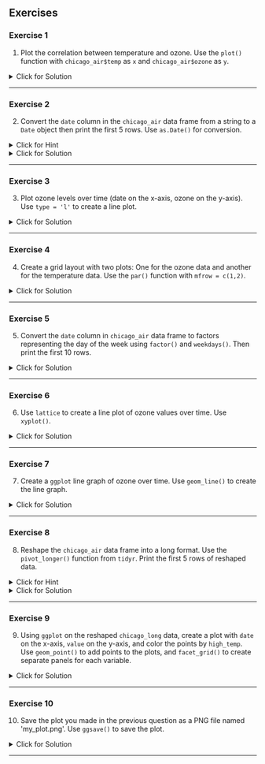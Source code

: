 ## Exercises


### Exercise 1

1. Plot the correlation between temperature and ozone. Use the `plot()` function with `chicago_air$temp` as `x` and `chicago_air$ozone` as `y`.

<details><summary>Click for Solution</summary>


	
> This will create a scatter plot of the correlation between temperature and ozone in the `chicago_air` data frame.

#### Solution

```r
plot(chicago_air$temp, chicago_air$ozone)
```



</details>

---


### Exercise 2

2. Convert the `date` column in the `chicago_air` data frame from a string to a `Date` object then print the first 5 rows. Use `as.Date()` for conversion.

<details><summary>Click for Hint</summary>

Use the `head()` function to print the first few rows of a data frame.
</details>
<details><summary>Click for Solution</summary>

#### Solution

```r
chicago_air$date <- as.Date(chicago_air$date)
head(chicago_air)
```



</details>

---


### Exercise 3

3. Plot ozone levels over time (date on the x-axis, ozone on the y-axis). Use `type = 'l'` to create a line plot.

<details><summary>Click for Solution</summary>


	
> This line plot will display ozone levels over time.

#### Solution

```r
plot(chicago_air$date, chicago_air$ozone, type = 'l')
```



</details>

---


### Exercise 4

4. Create a grid layout with two plots: One for the ozone data and another for the temperature data. Use the `par()` function with `mfrow = c(1,2)`.

<details><summary>Click for Solution</summary>


	
> This will create a grid of two plots: one displaying ozone levels over time and the other displaying temperature over time.

#### Solution

```r
par(mfrow = c(1,2))
plot(chicago_air$date, chicago_air$ozone, type='l')
plot(chicago_air$date, chicago_air$temp, type='l')
```



</details>

---


### Exercise 5

5. Convert the `date` column in `chicago_air` data frame to factors representing the day of the week using `factor()` and `weekdays()`. Then print the first 10 rows.

<details><summary>Click for Solution</summary>


	
> This will convert the date to a factor displaying the day of the week and will then print the first 10 rows.

#### Solution

```r
chicago_air$weekday <- factor(weekdays(chicago_air$date, abbreviate = TRUE))
head(chicago_air, 10)
```



</details>

---


### Exercise 6

6. Use `lattice` to create a line plot of ozone values over time. Use `xyplot()`.

<details><summary>Click for Solution</summary>


	
> This line plot displays ozone values over time.

#### Solution

```r
library(lattice)
xyplot(ozone ~ date, data = chicago_air, type = 'l')
```



</details>

---


### Exercise 7

7. Create a `ggplot` line graph of ozone over time. Use `geom_line()` to create the line graph.

<details><summary>Click for Solution</summary>


	
> This creates a line graph of ozone levels over time.

#### Solution

```r
library(ggplot2)
ggplot(chicago_air, aes(x = date, y = ozone)) + geom_line()
```



</details>

---


### Exercise 8

8. Reshape the `chicago_air` data frame into a long format. Use the `pivot_longer()` function from `tidyr`. Print the first 5 rows of reshaped data.

<details><summary>Click for Hint</summary>

Make sure to use the right column names in the `cols` argument of `pivot_longer` function.
</details>
<details><summary>Click for Solution</summary>


	
> This will reshape the data frame so each row is a unique id-variable combination.

#### Solution

```r
library(tidyr)
chicago_long <- pivot_longer(chicago_air, cols = c('ozone', 'temp', 'solar'))
head(chicago_long)
```



</details>

---


### Exercise 9

9. Using `ggplot` on the reshaped `chicago_long` data, create a plot with `date` on the x-axis, `value` on the y-axis, and color the points by `high_temp`. Use `geom_point()` to add points to the plots, and `facet_grid()` to create separate panels for each variable.

<details><summary>Click for Solution</summary>


	
> This creates a plot with date on the x-axis, value on the y-axis, and separate plots (facets) for each variable. Points are colored based on high temperature.

#### Solution

```r
ggplot(chicago_long, aes(x = date, y = value, color = high_temp)) + geom_point() + facet_grid(rows = vars(variable))
```



</details>

---


### Exercise 10

10. Save the plot you made in the previous question as a PNG file named 'my_plot.png'. Use `ggsave()` to save the plot.

<details><summary>Click for Solution</summary>


	
> This will save the last plot that was displayed in Rstudio to a PNG file named 'my_plot.png'.

#### Solution

```r
ggsave(filename = 'my_plot.png')
```



</details>

---

